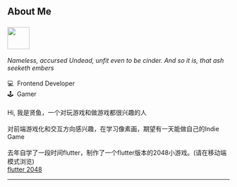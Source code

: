 <div>
  <h2>About Me</h2>
</div>
<h3>
  <img src="https://raw.githubusercontent.com/unkindledG/unkindledG/master/assets/dark-souls-bonfire.gif" alt="" width="50" />

  </h3>
  <div>
  <i>
    Nameless, accursed Undead, unfit even to be cinder. And so it is, that ash
    seeketh embers
  </i>
</div>
<br />
<span> 💻 &nbsp;Frontend Developer </span>
<br />
<span>🕹 &nbsp;Gamer</span>
<br />
<br />
<span>
  Hi,
  我是贤鱼，一个对玩游戏和做游戏都很兴趣的人</span
>
<br />
<br />
<span
  >对前端游戏化和交互方向感兴趣，在学习像素画，期望有一天能做自己的Indie
  Game</span
>
<br />
<br />
去年自学了一段时间flutter，制作了一个flutter版本的2048小游戏。(请在移动端模式浏览)
<br />
<a href="https://unkindledg.github.io/flutter_2048/web/#/" target="__blank"
  >flutter 2048</a
>

<hr />
<br />


